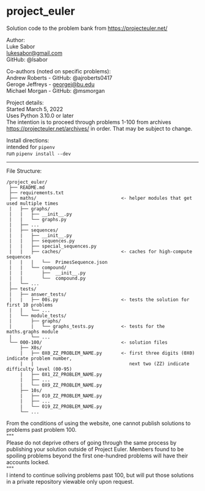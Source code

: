 # project_euler
Solution code to the problem bank from https://projecteuler.net/

Author:  
Luke Sabor  
lukesabor@gmail.com  
GitHub: @lsabor  

Co-authors (noted on specific problems):  
Andrew Roberts - GitHub: @ajroberts0417  
Geroge Jeffreys - georgej@bu.edu  
Michael Morgan - GitHub: @msmorgan  

Project details:  
Started March 5, 2022  
Uses Python 3.10.0 or later  
The intention is to proceed through problems 1-100 from archives https://projecteuler.net/archives/ in order. That may be subject to change.  

Install directions:  
intended for `pipenv`  
run `pipenv install --dev`  

_______________________________________________________________

File Structure:  
```
/project_euler/
 ├── README.md  
 ├── requirements.txt  
 ├── maths/                               <- helper modules that get used multiple times  
 |   ├── graphs/  
 |   |   ├── __init__.py  
 |   |   └── graphs.py  
 |   ├── ...  
 |   ├── sequences/  
 |   |   ├── __init__.py  
 |   |   ├── sequences.py  
 |   |   ├── special_sequences.py  
 |   |   ├── caches/                      <- caches for high-compute sequences  
 |   |   |   └──  PrimesSequence.json  
 |   |   └── compound/  
 |   |       ├──  __init__.py  
 |   |       └──  compound.py  
 |   └── ...  
 ├── tests/   
 |   ├── answer_tests/  
 |   |   ├── 00s.py                       <- tests the solution for first 10 problems
 |   |   └── ...  
 |   └── module_tests/  
 |       ├── graphs/  
 |       |   └── graphs_tests.py          <- tests for the maths.graphs module
 |       └── ...  
 └── 000-100/                             <- solution files
     ├── X0s/  
     |   ├── 0X0_ZZ_PROBLEM_NAME.py       <- first three digits (0X0) indicate problem number, 
     |   |                                   next two (ZZ) indicate difficulty level (00-95)  
     |   ├── 0X1_ZZ_PROBLEM_NAME.py  
     |   ├── ...  
     |   └── 0X9_ZZ_PROBLEM_NAME.py  
     ├── 10s/  
     |   ├── 010_ZZ_PROBLEM_NAME.py  
     |   ├── ...  
     |   └── 019_ZZ_PROBLEM_NAME.py  
     └── ...  
```


From the conditions of using the website, one cannot publish solutions to problems past problem 100.  
"""  
Please do not deprive others of going through the same process by publishing your solution outside of Project Euler. Members found to be spoiling problems beyond the first one-hundred problems will have their accounts locked.  
"""  
I intend to continue soliving problems past 100, but will put those solutions in a private repository viewable only upon request.  
